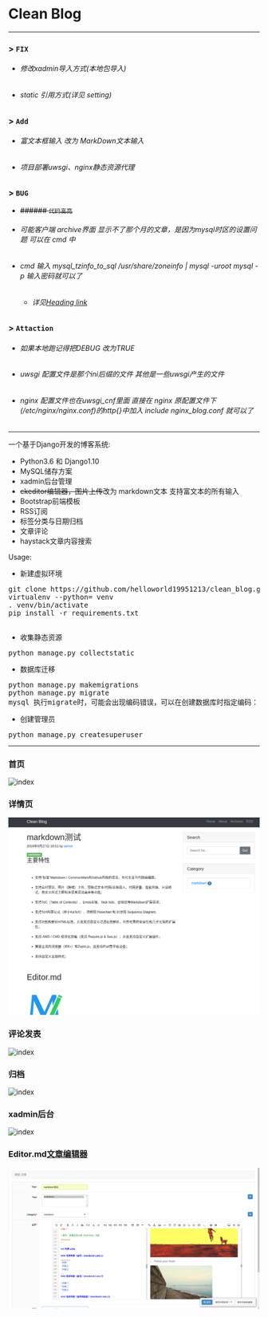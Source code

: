 # Clean Blog
---

###  > `FIX`

+ ###### 修改xadmin导入方式(本地包导入)
+ ###### static 引用方式(详见 setting)

### > `Add`

+ ###### 富文本框输入 改为 MarkDown文本输入 
+ ###### 项目部署uwsgi、nginx静态资源代理

### > `BUG`

+ <s>###### `代码高亮`</s>
+ ###### 可能客户端 archive界面 显示不了那个月的文章，是因为mysql时区的设置问题 可以在 cmd 中
+ ######    cmd 输入 mysql_tzinfo_to_sql /usr/share/zoneinfo | mysql -uroot mysql -p 输入密码就可以了
   - ###### 详见[Heading link](https://chowyi.com/Django%E4%BD%BF%E7%94%A8MySQL%E5%90%8E%E7%AB%AF%E6%97%A5%E6%9C%9F%E4%B8%8D%E8%83%BD%E6%8C%89%E6%9C%88%E8%BF%87%E6%BB%A4%E7%9A%84%E9%97%AE%E9%A2%98%E5%8F%8A%E8%A7%A3%E5%86%B3%E6%96%B9%E6%A1%88/ "Heading link")
   
### > `Attaction`

+ ###### 如果本地跑记得把DEBUG 改为TRUE
+ ###### uwsgi 配置文件是那个ini后缀的文件 其他是一些uwsgi产生的文件
+ ###### nginx 配置文件也在uwsgi_cnf里面 直接在 nginx 原配置文件下(/etc/nginx/nginx.conf)的http{}中加入 include nginx_blog.conf 就可以了
---

一个基于Django开发的博客系统:

- Python3.6 和 Django1.10
- MySQL储存方案
- xadmin后台管理
- <s>ckeditor编辑器，图片上传</s>改为 markdown文本 支持富文本的所有输入
- Bootstrap前端模板
- RSS订阅
- 标签分类与日期归档
- 文章评论
- haystack文章内容搜索

Usage:

- 新建虚拟环境

<pre>
git clone https://github.com/helloworld19951213/clean_blog.git
virtualenv --python=<py3path> venv
. venv/bin/activate
pip install -r requirements.txt

</pre>

- 收集静态资源

<pre>
python manage.py collectstatic
</pre>

- 数据库迁移

<pre>
python manage.py makemigrations
python manage.py migrate
mysql 执行migrate时，可能会出现编码错误，可以在创建数据库时指定编码： create database myblog character set utf8mb4;
</pre>

- 创建管理员
<pre>
python manage.py createsuperuser
</pre>

------
### 首页

![index](/pic/2.png)

### 详情页

![index](/pic/3.png)

### 评论发表

![index](/pic/8.png)

### 归档

![index](/pic/7.png)

### xadmin后台

![index](/pic/5.png)

### Editor.md[文章编辑器](https://pandao.github.io/editor.md/)

![index](/pic/1.png)


